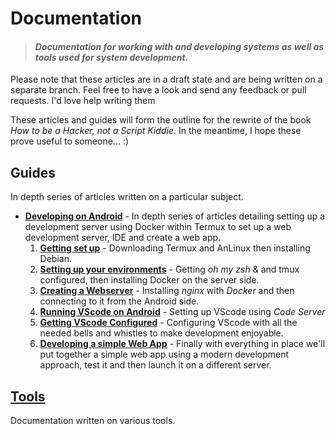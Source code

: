 # Documentation

> #### *Documentation for working with and developing systems as well as tools used for system development.*

Please note that these articles are in a draft state and are being written on a separate branch. Feel free to have a look and send any feedback or pull requests. I'd love help writing them

These articles and guides will form the outline for the rewrite of the book *How to be a Hacker, not a Script Kiddie*. In the meantime, I hope these prove useful to someone... :)

## Guides

In depth series of articles written on a particular subject.

- [__Developing on Android__](guides/developing-on-andrioid/) - In depth series of articles detailing setting up a development server using Docker within Termux to set up a web development server, IDE and create a web app.
  1. [__Getting set up__](#) - Downloading Termux and AnLinux then installing Debian.
  2. [__Setting up your environments__](#) - Getting *oh my zsh* & and tmux configured, then installing Docker on the server side. 
  3. [__Creating a Webserver__](#) - Installing *nginx* with *Docker* and then connecting to it from the Android side.
  4. [__Running VScode on Android__](#) - Setting up VScode using *Code Server*
  5. [__Getting VScode Configured__](#) - Configuring VScode with all the needed bells and whistles to make development enjoyable.
  6. [__Developing a simple Web App__](#) - Finally with everything in place we'll put together a simple web app using a modern development approach, test it and then launch it on a different server.



## [Tools](tools/)

Documentation written on various tools.

 

